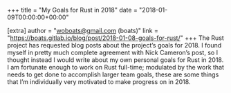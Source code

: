 +++
title = "My Goals for Rust in 2018"
date = "2018-01-09T00:00:00+00:00"

[extra]
author = "woboats@gmail.com (boats)"
link = "https://boats.gitlab.io/blog/post/2018-01-08-goals-for-rust/"
+++
The Rust project has requested blog posts about the project&rsquo;s goals for 2018. I found myself in pretty much complete agreement with Nick Cameron&rsquo;s post, so I thought instead I would write about my own personal goals for Rust in 2018. I am fortunate enough to work on Rust full-time; modulated by the work that needs to get done to accomplish larger team goals, these are some things that I&rsquo;m individually very motivated to make progress on in 2018.